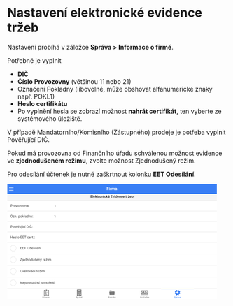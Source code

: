 # Nastavení elektronické evidence tržeb

Nastavení probíhá v záložce **Správa > Informace o firmě**. 

Potřebné je vyplnit 
- **DIČ**
- **Číslo Provozovny** (většinou 11 nebo 21)
- Označení Pokladny (libovolné, může obshovat alfanumerické znaky např. POKL1)
- **Heslo certifikátu**
- Po vyplnění hesla se zobrazí možnost **nahrát certifikát**, ten vyberte ze systémového úložiště. 

V případě Mandatorního/Komisního (Zástupného) prodeje je potřeba vyplnit Pověřující DIČ. 

Pokud má provozovna od Finančního úřadu schválenou možnost evidence ve **zjednodušeném režimu**, zvolte možnost Zjednodušený režim. 

Pro odesílání účtenek je nutné zaškrtnout kolonku **EET Odesílání**.

![](img/companyEET.png)
